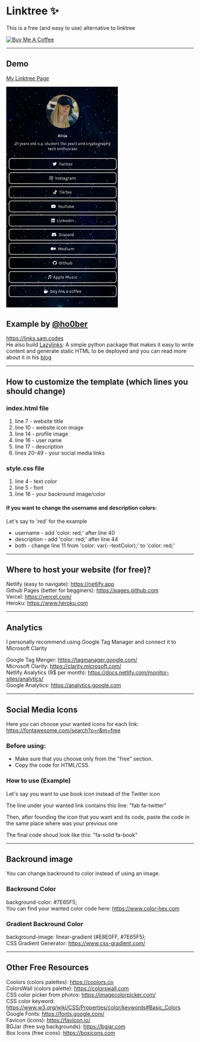 # Linktree ✨
This is a free (and easy to use) alternative to linktree 

<div class = "coffee">
 <a class = "link" href="https://www.buymeacoffee.com/alisa.algo" target="_blank">
  <img src="https://cdn.buymeacoffee.com/buttons/v2/default-yellow.png" alt="Buy Me A Coffee" 
       style="height: 40px !important;width: 144px !important;">
 </a>

---
 
## Demo

<a href="https://demo.alisa.social" target="_blank">My Linktree Page</a>
   
<img src="/images/demo.jpg" alt="alt text" width="300px">

## Example by <a href="https://github.com/ho0ber" target="_blank">@ho0ber</a>
https://links.sam.codes  
He also build <a href="https://github.com/ho0ber/lazylinks" target="_blank">Lazylinks</a>: A simple python package that makes it easy to write content and generate static HTML to be deployed and you can read more about it in his  <a href="https://blog.sam.codes/lazylinks-link-pages-for-lazy-people.html" target="_blank">blog</a>  

---

## How to customize the template (which lines you should change)

### index.html file
1. line 7 - website title  
2. line 10 - website icon image  
3. line 14 - profile image  
4. line 16 - user name  
5. line 17 - description  
6. lines 20-49 - your social media links  

### style.css file
1. line 4 - text color  
2. line 5 - font
3. line 16 - your backround image/color

#### If you want to change the username and description colors:
Let's say to 'red' for the example 
- username - add 'color: red;' after line 40
- description - add 'color: red;' after line 44
- both - change line 11 from 'color: var(--textColor);' to 'color: red;'

---

## Where to host your website (for free)? 
 
Netlify (easy to navigate): https://netlify.app  
Github Pages (better for begginers): https://pages.github.com  
Vercel: https://vercel.com/  
Heroku: https://www.heroku.com  

---

## Analytics 
I personally recommend using Google Tag Manager and connect it to Microsoft Clarity  

Google Tag Menger: https://tagmanager.google.com/  
Microsoft Clarity: https://clarity.microsoft.com/  
Netlify Analytics (9$ per month): https://docs.netlify.com/monitor-sites/analytics/  
Google Analytics: https://analytics.google.com  

---

## Social Media Icons
Here you can choose your wanted icons for each link:  
https://fontawesome.com/search?o=r&m=free  

### Before using:
* Make sure that you choose only from the "free" section.  
* Copy the code for HTML/CSS.  

### How to use (Example)
Let's say you want to use book icon instead of the Twitter icon  

The line under your wanted link contains this line: "fab fa-twitter"  

Then, after founding the icon that you want and its code, 
paste the code in the same place where was your previous one  

The final code shoud look like this: "fa-solid fa-book"  

---

## Backround image 
You can change backround to color instead of using an image.  

### Backround Color
background-color: #7E65F5;  
You can find your wanted color code here: https://www.color-hex.com  

### Gradient Backround Color
background-image: linear-gradient (#E8E0FF, #7E65F5);  
CSS Gradient Generator: https://www.css-gradient.com/  

---

## Other Free Resources
Coolors (colors palettes): https://coolors.co  
ColorsWall (colors palette): https://colorswall.com  
CSS color picker from photos: https://imagecolorpicker.com/  
CSS color keyword: https://www.w3.org/wiki/CSS/Properties/color/keywords#Basic_Colors  
Google Fonts: https://fonts.google.com/  
Favicon (icons): https://favicon.io/  
BGJar (free svg backgrounds): https://bgjar.com  
Box Icons (free icons): https://boxicons.com


 
